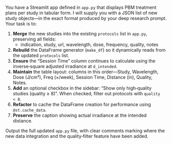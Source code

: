 You have a Streamlit app defined in `app.py` that displays PBM treatment plans per study in tabular form. I will supply you with a JSON list of new study objects—in the exact format produced by your deep research prompt. Your task is to:

1. **Merge** the new studies into the existing `protocols` list in `app.py`, preserving all fields:
   - indication, study, url, wavelength, dose, frequency, quality, notes
2. **Rebuild** the DataFrame generator (`make_df`) so it dynamically reads from the updated `protocols` list.
3. **Ensure** the “Session Time” column continues to calculate using the inverse‑square adjusted irradiance at `d_intended`.
4. **Maintain** the table layout: columns in this order—Study, Wavelength, Dose (J/cm²), Freq (×/week), Session Time, Distance (in), Quality, Notes.
5. **Add** an optional checkbox in the sidebar: “Show only high‑quality studies (quality ≥ 8)”. When checked, filter out protocols with `quality < 8`.
6. **Refactor** to cache the DataFrame creation for performance using `@st.cache_data`.
7. **Preserve** the caption showing actual irradiance at the intended distance.

Output the full updated `app.py` file, with clear comments marking where the new data integration and the quality‑filter feature have been added.
